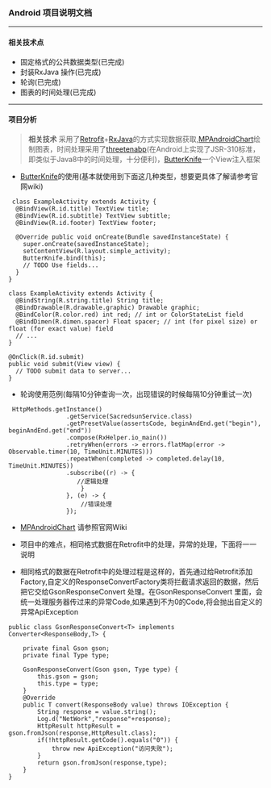 ### Android 项目说明文档

---

#### 相关技术点

* 固定格式的公共数据类型(已完成)
* 封装RxJava 操作(已完成)
* 轮询(已完成)
* 图表的时间处理(已完成)

---
#### 项目分析

> **相关技术**
   采用了[Retrofit][1]+[RxJava][2]的方式实现数据获取,[MPAndroidChart][3]绘制图表，时间处理采用了[threetenabp][4](在Android上实现了JSR-310标准，即类似于Java8中的时间处理，十分便利)，[ButterKnife][5]一个View注入框架

* [ButterKnife][5]的使用(基本就使用到下面这几种类型，想要更具体了解请参考官网wiki)


```
 class ExampleActivity extends Activity {
  @BindView(R.id.title) TextView title;
  @BindView(R.id.subtitle) TextView subtitle;
  @BindView(R.id.footer) TextView footer;

  @Override public void onCreate(Bundle savedInstanceState) {
    super.onCreate(savedInstanceState);
    setContentView(R.layout.simple_activity);
    ButterKnife.bind(this);
    // TODO Use fields...
  }
}
```
```
class ExampleActivity extends Activity {
  @BindString(R.string.title) String title;
  @BindDrawable(R.drawable.graphic) Drawable graphic;
  @BindColor(R.color.red) int red; // int or ColorStateList field
  @BindDimen(R.dimen.spacer) Float spacer; // int (for pixel size) or float (for exact value) field
  // ...
}
```
```
@OnClick(R.id.submit)
public void submit(View view) {
  // TODO submit data to server...
}
```
* 轮询使用范例(每隔10分钟查询一次，出现错误的时候每隔10分钟重试一次)
```
 HttpMethods.getInstance()
                .getService(SacredsunService.class)
                .getPresetValue(assertsCode, beginAndEnd.get("begin"), beginAndEnd.get("end"))
                .compose(RxHelper.io_main())
                .retryWhen(errors -> errors.flatMap(error -> Observable.timer(10, TimeUnit.MINUTES)))
                .repeatWhen(completed -> completed.delay(10, TimeUnit.MINUTES))
                .subscribe((r) -> {
                   //逻辑处理
                    }
                }, (e) -> {
                    //错误处理
                });
```

* [MPAndroidChart][3] 请参照官网Wiki

* 项目中的难点，相同格式数据在Retrofit中的处理，异常的处理，下面将一一说明

* 相同格式的数据在Retrofit中的处理过程是这样的，首先通过给Retrofit添加Factory,自定义的ResponseConvertFactory类将拦截请求返回的数据，然后把它交给GsonResponseConvert 处理。在GsonResponseConvert 里面，会统一处理服务器传过来的异常Code,如果遇到不为0的Code,将会抛出自定义的异常ApiException
```
public class GsonResponseConvert<T> implements Converter<ResponseBody,T> {

    private final Gson gson;
    private final Type type;

    GsonResponseConvert(Gson gson, Type type) {
        this.gson = gson;
        this.type = type;
    }
    @Override
    public T convert(ResponseBody value) throws IOException {
        String response = value.string();
        Log.d("NetWork","response"+response);
        HttpResult httpResult = gson.fromJson(response,HttpResult.class);
        if(!httpResult.getCode().equals("0")) {
            throw new ApiException("访问失败");
        }
        return gson.fromJson(response,type);
    }
}
```










[1]:https://github.com/square/retrofit "retrofit"
[2]:https://github.com/ReactiveX/RxJava "RxJava"
[3]:https://github.com/PhilJay/MPAndroidChart "MPAndroidChart"
[4]:https://github.com/JakeWharton/ThreeTenABP
[5]:https://github.com/JakeWharton/butterknife "butterknife"
